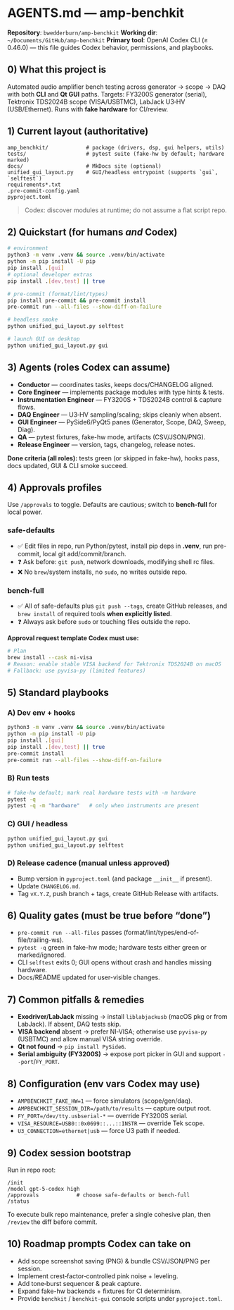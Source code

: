 # AGENTS.md — amp-benchkit

**Repository**: `bwedderburn/amp-benchkit`
**Working dir**: `~/Documents/GitHub/amp-benchkit`
**Primary tool**: OpenAI Codex CLI (≥ 0.46.0) — this file guides Codex behavior, permissions, and playbooks.

## 0) What this project is
Automated audio amplifier bench testing across generator → scope → DAQ with both **CLI** and **Qt GUI** paths. Targets: FY3200S generator (serial), Tektronix TDS2024B scope (VISA/USBTMC), LabJack U3‑HV (USB/Ethernet). Runs with **fake hardware** for CI/review.

## 1) Current layout (authoritative)
```
amp_benchkit/            # package (drivers, dsp, gui helpers, utils)
tests/                   # pytest suite (fake-hw by default; hardware marked)
docs/                    # MkDocs site (optional)
unified_gui_layout.py    # GUI/headless entrypoint (supports `gui`, `selftest`)
requirements*.txt
.pre-commit-config.yaml
pyproject.toml
```
> Codex: discover modules at runtime; do not assume a flat script repo.

## 2) Quickstart (for humans *and* Codex)
```bash
# environment
python3 -m venv .venv && source .venv/bin/activate
python -m pip install -U pip
pip install .[gui]
# optional developer extras
pip install .[dev,test] || true

# pre-commit (format/lint/types)
pip install pre-commit && pre-commit install
pre-commit run --all-files --show-diff-on-failure

# headless smoke
python unified_gui_layout.py selftest

# launch GUI on desktop
python unified_gui_layout.py gui
```

## 3) Agents (roles Codex can assume)
- **Conductor** — coordinates tasks, keeps docs/CHANGELOG aligned.
- **Core Engineer** — implements package modules with type hints & tests.
- **Instrumentation Engineer** — FY3200S + TDS2024B control & capture flows.
- **DAQ Engineer** — U3‑HV sampling/scaling; skips cleanly when absent.
- **GUI Engineer** — PySide6/PyQt5 panes (Generator, Scope, DAQ, Sweep, Diag).
- **QA** — pytest fixtures, fake-hw mode, artifacts (CSV/JSON/PNG).
- **Release Engineer** — version, tags, changelog, release notes.

**Done criteria (all roles):** tests green (or skipped in fake-hw), hooks pass, docs updated, GUI & CLI smoke succeed.

## 4) Approvals profiles
Use `/approvals` to toggle. Defaults are cautious; switch to **bench-full** for local power.

### safe-defaults
- ✅ Edit files in repo, run Python/pytest, install pip deps in **.venv**, run pre-commit, local git add/commit/branch.
- ❓ Ask before: `git push`, network downloads, modifying shell rc files.
- ❌ No `brew`/system installs, no `sudo`, no writes outside repo.

### bench-full
- ✅ All of safe-defaults plus `git push --tags`, create GitHub releases, and `brew install` of required tools **when explicitly listed**.
- ❓ Always ask before `sudo` or touching files outside the repo.

**Approval request template Codex must use:**
```bash
# Plan
brew install --cask ni-visa
# Reason: enable stable VISA backend for Tektronix TDS2024B on macOS
# Fallback: use pyvisa-py (limited features)
```

## 5) Standard playbooks
### A) Dev env + hooks
```bash
python3 -m venv .venv && source .venv/bin/activate
python -m pip install -U pip
pip install .[gui]
pip install .[dev,test] || true
pre-commit install
pre-commit run --all-files --show-diff-on-failure
```
### B) Run tests
```bash
# fake-hw default; mark real hardware tests with -m hardware
pytest -q
pytest -q -m "hardware"   # only when instruments are present
```
### C) GUI / headless
```bash
python unified_gui_layout.py gui
python unified_gui_layout.py selftest
```
### D) Release cadence (manual unless approved)
- Bump version in `pyproject.toml` (and package `__init__` if present).
- Update `CHANGELOG.md`.
- Tag `vX.Y.Z`, push branch + tags, create GitHub Release with artifacts.

## 6) Quality gates (must be true before “done”)
- `pre-commit run --all-files` passes (format/lint/types/end-of-file/trailing-ws).
- `pytest -q` green in fake-hw mode; hardware tests either green or marked/ignored.
- CLI `selftest` exits 0; GUI opens without crash and handles missing hardware.
- Docs/README updated for user-visible changes.

## 7) Common pitfalls & remedies
- **Exodriver/LabJack** missing → install `liblabjackusb` (macOS pkg or from LabJack). If absent, DAQ tests skip.
- **VISA backend** absent → prefer NI‑VISA; otherwise use `pyvisa-py` (USBTMC) and allow manual VISA string override.
- **Qt not found** → `pip install PySide6`.
- **Serial ambiguity (FY3200S)** → expose port picker in GUI and support `--port`/`FY_PORT`.

## 8) Configuration (env vars Codex may use)
- `AMPBENCHKIT_FAKE_HW=1` — force simulators (scope/gen/daq).
- `AMPBENCHKIT_SESSION_DIR=/path/to/results` — capture output root.
- `FY_PORT=/dev/tty.usbserial-*` — override FY3200S serial.
- `VISA_RESOURCE=USB0::0x0699::...::INSTR` — override Tek scope.
- `U3_CONNECTION=ethernet|usb` — force U3 path if needed.

## 9) Codex session bootstrap
Run in repo root:
```
/init
/model gpt-5-codex high
/approvals            # choose safe-defaults or bench-full
/status
```
To execute bulk repo maintenance, prefer a single cohesive plan, then `/review` the diff before commit.

## 10) Roadmap prompts Codex can take on
- Add scope screenshot saving (PNG) & bundle CSV/JSON/PNG per session.
- Implement crest‑factor‑controlled pink noise + leveling.
- Add tone‑burst sequencer & peak capture.
- Expand fake-hw backends + fixtures for CI determinism.
- Provide `benchkit` / `benchkit-gui` console scripts under `pyproject.toml`.
